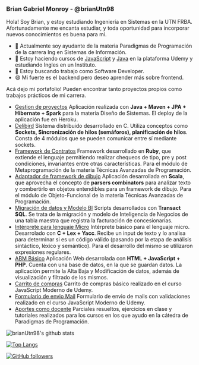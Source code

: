 ### Brian Gabriel Monroy - @brianUtn98

<!--
**brianUtn98/brianUtn98** is a ✨ _special_ ✨ repository because its `README.md` (this file) appears on your GitHub profile.
-->
Hola! Soy Brian, y estoy estudiando Ingeniería en Sistemas en la UTN FRBA. Afortunadamente me encanta estudiar, y toda oportunidad para incorporar nuevos conocimientos es buena para mi.
- 🔭 Actualmente soy ayudante de la materia Paradigmas de Programación de la carrera Ing en Sistemas de Información.
- 🌱 Estoy haciendo cursos de [JavaScript](https://www.udemy.com/course/javascript-moderno-guia-definitiva-construye-10-proyectos/) y [Java](https://www.udemy.com/course/universidad-java-especialista-en-java-desde-cero-a-master/) en la plataforma Udemy y estudiando Ingles en un Instituto.
- 👯 Estoy buscando trabajo como Software Developer.
- 😄 Mi fuerte es el backend pero deseo aprender más sobre frontend.

Acá dejo mi portafolio! Pueden encontrar tanto proyectos propios como trabajos prácticos de mi carrera.

* [Gestion de proyectos](https://github.com/brianUtn98/GeSoc) Aplicación realizada con **Java + Maven + JPA + Hibernate + Spark** para la materia Diseño de Sistemas. El deploy de la aplicación fue en Heroku.
* [Delibird](https://github.com/brianUtn98/Delibird-SO-2020-1c-Omnidata) Sistema distribuido desarrollado en C. Utiliza conceptos como **Sockets, Sincronización de hilos (semáforos), planificación de hilos**. Consta de 4 módulos que se pueden comunicar entre sí mediante sockets.
* [Framework de Contratos](https://github.com/brianUtn98/tadp-2020-2c-brianMonroy/tree/master/ruby) Framework desarrollado en **Ruby**, que extiende el lenguaje permitiendo realizar chequeos de tipo, pre y post condiciones, invariantes entre otras características. Para el módulo de Metaprogramación de la materia Técnicas Avanzadas de Programación.
* [Adaptador de framework de dibujo](https://github.com/brianUtn98/tadp-2020-2c-brianMonroy/tree/master/scala) Aplicación desarrollada en **Scala**, que aprovecha el concepto de **parsers combinators** para analizar texto y combertirlo en objetos entendibles para un framework de dibujo. Para el módulo de Objeto-Funcional de la materia Técnicas Avanzadas de Programación.
* [Migración de datos y Modelo BI](https://github.com/brianUtn98/gdd-factura2) Scripts desarrollados con **Transact SQL**. Se trata de la migración y modelo de Inteligencia de Negocios de una tabla maestra que registra la facturación de concesionarias.
* [Intérprete para lenguaje Micro](https://github.com/brianUtn98/Sintaxis-y-Sem-ntica-2019/tree/master/TP%202/Compilador%20-%20Monroy%20-%20Bruniard) Intérprete básico para el lenguaje micro. Desarrolado con **C + Lex + Yacc**. Recibe un input de texto y lo analisa para determinar si es un código válido (pasando por la etapa de análisis sintáctico, léxico y semántico). Para el desarrollo del mismo se utilizaron expresiones regulares.
* [ABM Básico](https://github.com/brianUtn98/app-abm) Aplicación Web desarrolada con **HTML + JavaScript + PHP**. Cuenta con una base de datos, en la que se guardan datos. La aplicación permite la Alta Baja y Modificación de datos, además de visualización y filtrado de los mismos.
* [Carrito de compras](https://github.com/brianUtn98/progreso-javascript-moderno/tree/main/15-PROYECTO-Carrito) Carrito de compras básico realizado en el curso JavaScript Moderno de Udemy.
* [Formulario de envio Mail](https://github.com/brianUtn98/progreso-javascript-moderno/tree/main/16-PROYECTO-EnviarEmail) Formulario de envio de mails con validaciones realizado en el curso JavaScript Moderno de Udemy.
* [Aportes como docente](https://github.com/brianUtn98/Material-de-cursada) Parciales resueltos, ejercicios en clase y tutoriales realizados para los cursos en los que ayudo en la cátedra de Paradigmas de Programación.

![brianUtn98's github stats](https://github-readme-stats.vercel.app/api?username=brianUtn98&show_icons=true&theme=tokyonight)  

[![Top Langs](https://github-readme-stats.vercel.app/api/top-langs/?username=brianUtn98&layout=compact&langs_count=8)](https://github.com/anuraghazra/github-readme-stats)
    
[![GitHub followers](https://img.shields.io/github/followers/brianUtn98?label=Follow&style=social)](https://github.com/brianUtn98)
